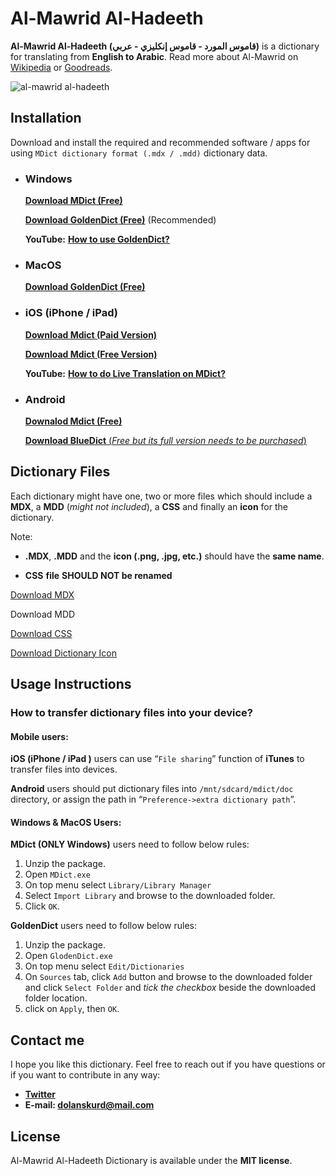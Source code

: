 # Al-Mawrid Al-Hadeeth

**Al-Mawrid Al-Hadeeth (قاموس المورد - قاموس إنكليزي - عربي)** is a dictionary for translating from **English to Arabic**. Read more about Al-Mawrid on [Wikipedia](https://ar.wikipedia.org/wiki/%D9%82%D8%A7%D9%85%D9%88%D8%B3_%D8%A7%D9%84%D9%85%D9%88%D8%B1%D8%AF) or [Goodreads](https://www.goodreads.com/book/show/17933260).

![al-mawrid al-hadeeth](https://user-images.githubusercontent.com/18519747/48675857-77497480-eb6f-11e8-8de2-bbf9cc1929a6.png)


## Installation

Download and install the required and recommended software / apps for using `MDict dictionary format (.mdx / .mdd)` dictionary data. 

- ### Windows

  [**Download MDict (Free)**](https://www.mdict.cn/download/MDictPC2.7z)

  [**Download GoldenDict (Free)**](https://sourceforge.net/projects/goldendict/files/early%20access%20builds/) (Recommended)
  
  **YouTube:** [**How to use GoldenDict?**](https://www.youtube.com/watch?v=bDipNBvhOVI)

- ### MacOS

  [**Download GoldenDict (Free)**](https://sourceforge.net/projects/goldendict/files/early%20access%20builds/)

- ### iOS (iPhone / iPad)

  [**Download Mdict (Paid Version)**](https://itunes.apple.com/cn/app/mdict/id389083586?mt=8)

  [**Download Mdict (Free Version)**](https://itunes.apple.com/cn/app/mdict-free/id894362875)
  
  **YouTube:** [**How to do Live Translation on MDict?**](https://www.youtube.com/watch?v=nQPU7E4YTmE)

- ### Android

  [**Downalod Mdict (Free)**](https://play.google.com/store/apps/details?id=cn.mdict)

  [**Download BlueDict** (*Free but its full version needs to be purchased*)](https://play.google.com/store/apps/details?id=cn.ssdl.bluedict&hl=en)



## Dictionary Files

Each dictionary might have one, two or more files which should include a **MDX**, a **MDD** (*might not included*), a **CSS** and finally an **icon** for the dictionary.

Note:

- **.MDX**, **.MDD** and the **icon (.png, .jpg, etc.)** should have the **same name**.

- **CSS** **file** **SHOULD NOT be renamed**

[Download MDX](https://github.com/dolanskurd/Al-Mawrid/blob/master/Al-Mawrid%20Al-Hadeeth/Al-Mawrid%20Al-Hadeeth.mdx)

Download MDD

[Download CSS](https://github.com/dolanskurd/Al-Mawrid/blob/master/Al-Mawrid%20Al-Hadeeth/Almawrid.css)

[Download Dictionary Icon](https://github.com/dolanskurd/Al-Mawrid/blob/master/Al-Mawrid%20Al-Hadeeth/Al-Mawrid%20Al-Hadeeth.png)




## Usage Instructions

### How to transfer dictionary files into your device?



#### Mobile users:

**iOS (iPhone / iPad )** users can use “`File sharing`” function of **iTunes** to transfer files into devices.

**Android** users should put dictionary files into `/mnt/sdcard/mdict/doc` directory, or assign the path in “`Preference->extra dictionary path`”.



#### **Windows & MacOS Users:**

**MDict (ONLY Windows)** users need to follow below rules:

1. Unzip the package.
2. Open `MDict.exe`
3. On top menu select `Library/Library Manager`
4. Select `Import Library` and browse to the downloaded folder.
5. Click `OK`.

**GoldenDict** users need to follow below rules:

1. Unzip the package.
2. Open `GlodenDict.exe`
3. On top menu select `Edit/Dictionaries`
4. On `Sources` tab, click `Add` button and browse to the downloaded folder and click `Select Folder` and *tick the checkbox* beside the downloaded folder location.
5. click on `Apply`, then `OK`.



## Contact me

I hope you like this dictionary. Feel free to reach out if you have questions or if you want to contribute in any way:

* **[Twitter](http://www.twitter.com/dolanskurd)**
* **E-mail: [dolanskurd@mail.com](mailto:dolanskurd@mail.com)**



## License

Al-Mawrid Al-Hadeeth Dictionary  is available under the **MIT license**.
